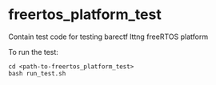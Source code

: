 # freertos_platform_test

Contain test code for testing barectf lttng freeRTOS platform

To run the test:

```shell
cd <path-to-freertos_platform_test>
bash run_test.sh
```

